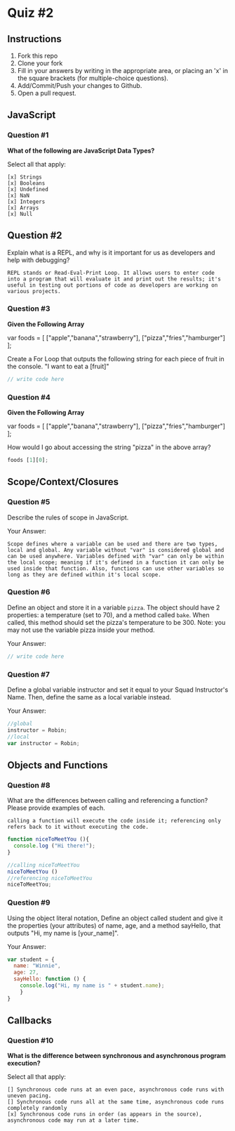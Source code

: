 # Quiz #2

## Instructions

1. Fork this repo
2. Clone your fork
3. Fill in your answers by writing in the appropriate area, or placing an 'x' in
the square brackets (for multiple-choice questions).
4. Add/Commit/Push your changes to Github.
5. Open a pull request.

## JavaScript

### Question #1

**What of the following are JavaScript Data Types?**

Select all that apply:
```
[x] Strings
[x] Booleans
[x] Undefined
[x] NaN
[x] Integers
[x] Arrays
[x] Null
```

## Question #2

Explain what is a REPL, and why is it important for us as developers and help with debugging?

```
REPL stands or Read-Eval-Print Loop. It allows users to enter code into a program that will evaluate it and print out the results; it's useful in testing out portions of code as developers are working on various projects.
```
### Question #3

**Given the Following Array**

var foods = [ ["apple","banana","strawberry"], ["pizza","fries","hamburger"] ];

Create a For Loop that outputs the following string for each piece of fruit in the console. "I want to eat a [fruit]"

```js
// write code here
```
### Question #4

**Given the Following Array**

var foods = [ ["apple","banana","strawberry"], ["pizza","fries","hamburger"] ];

How would I go about accessing the string "pizza" in the above array?

```js
foods [1][0];
```

## Scope/Context/Closures

### Question #5

Describe the rules of scope in JavaScript.

Your Answer:
```
Scope defines where a variable can be used and there are two types, local and global. Any variable without "var" is considered global and can be used anywhere. Variables defined with "var" can only be within the local scope; meaning if it's defined in a function it can only be used inside that function. Also, functions can use other variables so long as they are defined within it's local scope.
```

### Question #6

Define an object and store it in a variable `pizza`. The object should have 2
properties: a temperature (set to 70), and a method called `bake`. When called,
this method should set the pizza's temperature to be 300. Note: you may not use
the variable pizza inside your method.

Your Answer:
```js
// write code here
```

### Question #7

Define a global variable instructor and set it equal to your Squad Instructor's Name. Then, define the same as a local variable instead.

Your Answer:
```js
//global
instructor = Robin;
//local
var instructor = Robin;

```

## Objects and Functions

### Question #8

What are the differences between calling and referencing a function? Please provide examples of each.

```
calling a function will execute the code inside it; referencing only refers back to it without executing the code.
```
```js
function niceToMeetYou (){
  console.log ("Hi there!");
}

//calling niceToMeetYou
niceToMeetYou ()
//referencing niceToMeetYou
niceToMeetYou;

```
### Question #9

Using the object literal notation, Define an object called student and give it the properties (your attributes) of name, age, and a method sayHello, that outputs "Hi, my name is [your_name]".

Your Answer:
```js
var student = {
  name: "Winnie",
  age: 27,
  sayHello: function () {
    console.log("Hi, my name is " + student.name);
    }
}
```

## Callbacks

### Question #10

**What is the difference between synchronous and asynchronous program execution?**

Select all that apply:
```
[] Synchronous code runs at an even pace, asynchronous code runs with uneven pacing.
[] Synchronous code runs all at the same time, asynchronous code runs completely randomly
[x] Synchronous code runs in order (as appears in the source), asynchronous code may run at a later time.
```
